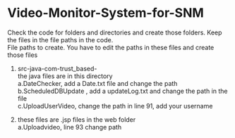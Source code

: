 # Video-Monitor-System-for-SNM

Check the code for folders and directories and create those folders.
Keep the files in the file paths in the code.\
File paths to create. You have to edit the paths in these files and create those files
1. src-java-com-trust_based-<br />
the java files are in this directory <br />
a.DateChecker, add a Date.txt file and change the path<br />
b.ScheduledDBUpdate , add a updateLog.txt and change the path in the file<br />
c.UploadUserVideo, change the path in line 91, add your username<br />

2. these files are .jsp files in the web folder<br />
a.Uploadvideo, line 93 change path<br />


